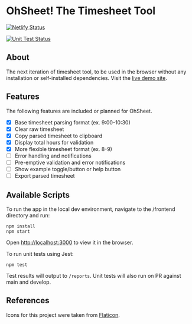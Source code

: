 # OhSheet! The Timesheet Tool

[![Netlify Status](https://api.netlify.com/api/v1/badges/b3e4f960-45ac-42d5-83e8-24a8f78d1f41/deploy-status)](https://app.netlify.com/sites/oh-sheet/deploys)

[![Unit Test Status](https://github.com/tyleryip/timesheet-tool-web/actions/workflows/run-tests.yaml/badge.svg?branch=main)](https://github.com/tyleryip/timesheet-tool-web/actions/workflows/run-tests.yaml)

## About

The next iteration of timesheet tool, to be used in the browser without any installation or self-installed dependencies. Visit the [live demo site](https://oh-sheet.netlify.app).

## Features

The following features are included or planned for OhSheet.

- [x] Base timesheet parsing format (ex. 9:00-10:30)
- [x] Clear raw timesheet
- [x] Copy parsed timesheet to clipboard
- [x] Display total hours for validation
- [x] More flexible timesheet format (ex. 8-9)
- [ ] Error handling and notifications
- [ ] Pre-emptive validation and error notifications
- [ ] Show example toggle/button or help button
- [ ] Export parsed timesheet

## Available Scripts

To run the app in the local dev environment, navigate to the /frontend directory and run:

```
npm install
npm start
```

Open [http://localhost:3000](http://localhost:3000) to view it in the browser.

To run unit tests using Jest:

```
npm test
```

Test results will output to `/reports`. Unit tests will also run on PR against main and develop.

## References

Icons for this project were taken from [Flaticon](https://www.flaticon.com).
